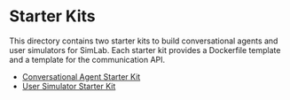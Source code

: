 # Starter Kits

This directory contains two starter kits to build conversational agents and user simulators for SimLab. Each starter kit provides a Dockerfile template and a template for the communication API.

  * [Conversational Agent Starter Kit](agent/README.md)
  * [User Simulator Starter Kit](simulator/README.md)
